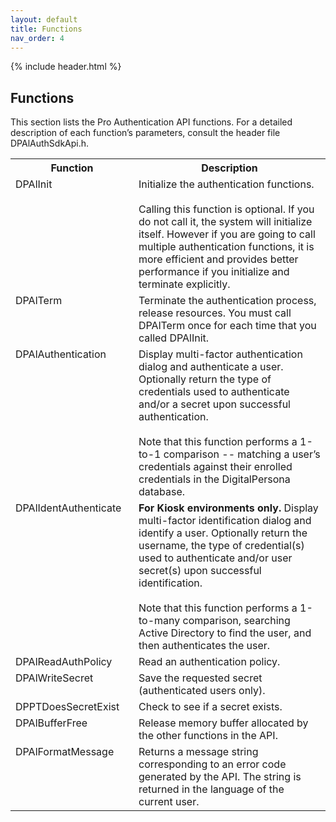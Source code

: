 ```yaml
---
layout: default
title: Functions
nav_order: 4
---
```


{% include header.html %}

## Functions

This section lists the Pro Authentication API functions. For a detailed description of each function’s parameters, consult the header file DPAlAuthSdkApi.h.

<table style="width:100%;margin-left:auto;margin-right:auto;">
  <tr>
    <th style="width:181px">Function</th>
    <th>Description</th>
  </tr>
  <tr>
    <td valign="top" >DPAlInit</td>
    <td>Initialize the authentication functions.<BR><BR>
    Calling this function is optional. If you do not call it, the system will initialize itself. However if you are going to call multiple authentication functions, it is more efficient and provides better performance if you initialize and terminate explicitly.</td>
  </tr>
  <tr>
    <td valign="top">DPAlTerm</td>
    <td>Terminate the authentication process, release resources.
    You must call DPAlTerm once for each time that you called DPAlInit.</td>
  </tr>
  <tr>
    <td valign="top">DPAlAuthentication</td>
    <td>Display multi-factor authentication dialog and authenticate a user. Optionally return the type of credentials used to authenticate and/or a secret upon successful authentication.<BR><BR>
    Note that this function performs a 1-to-1 comparison -- matching a user’s credentials against their enrolled credentials in the DigitalPersona database.</td>
  </tr>
  <tr>
    <td valign="top">DPAlIdentAuthenticate</td>
    <td><b>For Kiosk environments only.</b> Display multi-factor identification dialog and identify a user. Optionally return the username, the type of credential(s) used to authenticate and/or user secret(s) upon successful identification.<BR><BR>
    Note that this function performs a 1-to-many comparison, searching Active Directory to find the user, and then authenticates the user.</td>
  </tr>
  <tr>
    <td valign="top">DPAlReadAuthPolicy</td>
    <td>Read an authentication policy.</td>
  </tr>
  <tr>
    <td valign="top">DPAlWriteSecret</td>
    <td>Save the requested secret (authenticated users only).</td>
  </tr>    
  <tr>
    <td valign="top">DPPTDoesSecretExist</td>
    <td>Check to see if a secret exists.</td>
  </tr>
  <tr>
    <td valign="top">DPAlBufferFree</td>
    <td>Release memory buffer allocated by the other functions in the API.</td>
  </tr>
  <tr>
    <td valign="top">DPAlFormatMessage</td>
    <td>Returns a message string corresponding to an error code generated by the API. The string is returned in the language of the current user.</td>
  </tr>
</table>  
